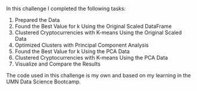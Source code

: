 In this challenge I completed the following tasks:

1. Prepared the Data
2. Found the Best Value for k Using the Original Scaled DataFrame
3. Clustered Cryptocurrencies with K-means Using the Original Scaled Data
4. Optimized Clusters with Principal Component Analysis
5. Found the Best Value for k Using the PCA Data
6. Clustered Cryptocurrencies with K-means Using the PCA Data
7. Visualize and Compare the Results

The code used in this challenge is my own and based on my learning in the UMN Data Science Bootcamp.

